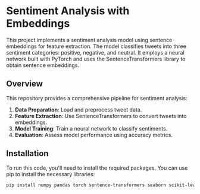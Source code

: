 # Sentiment Analysis with Embeddings

This project implements a sentiment analysis model using sentence embeddings for feature extraction. The model classifies tweets into three sentiment categories: positive, negative, and neutral. It employs a neural network built with PyTorch and uses the SentenceTransformers library to obtain sentence embeddings.

## Overview

This repository provides a comprehensive pipeline for sentiment analysis:

1. **Data Preparation**: Load and preprocess tweet data.
2. **Feature Extraction**: Use SentenceTransformers to convert tweets into embeddings.
3. **Model Training**: Train a neural network to classify sentiments.
4. **Evaluation**: Assess model performance using accuracy metrics.

## Installation

To run this code, you'll need to install the required packages. You can use pip to install the necessary libraries:

```bash
pip install numpy pandas torch sentence-transformers seaborn scikit-learn